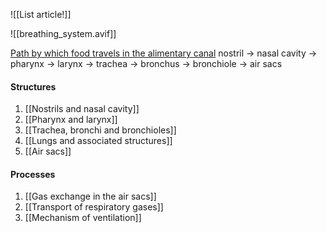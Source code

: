 ![[List article!]]

![[breathing_system.avif]]

<u>Path by which food travels in the alimentary canal</u>
nostril → nasal cavity → pharynx → larynx → trachea → bronchus → bronchiole → air sacs

#### Structures
1. [[Nostrils and nasal cavity]]
2. [[Pharynx and larynx]]
3. [[Trachea, bronchi and bronchioles]]
4. [[Lungs and associated structures]]
5. [[Air sacs]]

#### Processes
1. [[Gas exchange in the air sacs]]
2. [[Transport of respiratory gases]]
3. [[Mechanism of ventilation]]
